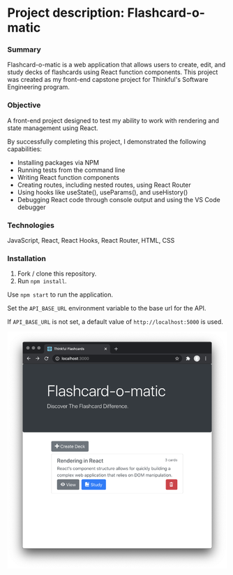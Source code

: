 # Project description: Flashcard-o-matic

### Summary

Flashcard-o-matic is a web application that allows users to create, edit, and study decks of flashcards using React function components. This project was created as my front-end capstone project for Thinkful's Software Engineering program.

### Objective
A front-end project designed to test my ability to work with rendering and state management using React.

By successfully completing this project, I demonstrated the following capabilities:

- Installing packages via NPM
- Running tests from the command line
- Writing React function components
- Creating routes, including nested routes, using React Router
- Using hooks like useState(), useParams(), and useHistory()
- Debugging React code through console output and using the VS Code debugger

### Technologies

JavaScript, React, React Hooks, React Router, HTML, CSS

### Installation

1. Fork / clone this repository.
1. Run `npm install`.

Use `npm start` to run the application.

Set the `API_BASE_URL` environment variable to the base url for the API.

If `API_BASE_URL` is not set, a default value of `http://localhost:5000` is used.

![Screenshot](/Flashcard-o-matic.png)
